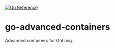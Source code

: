 [![Go Reference](https://pkg.go.dev/badge/github.com/corebreaker/go-advanced-containers.svg)](https://pkg.go.dev/github.com/corebreaker/go-advanced-containers)

# go-advanced-containers

Advanced containers for GoLang.

